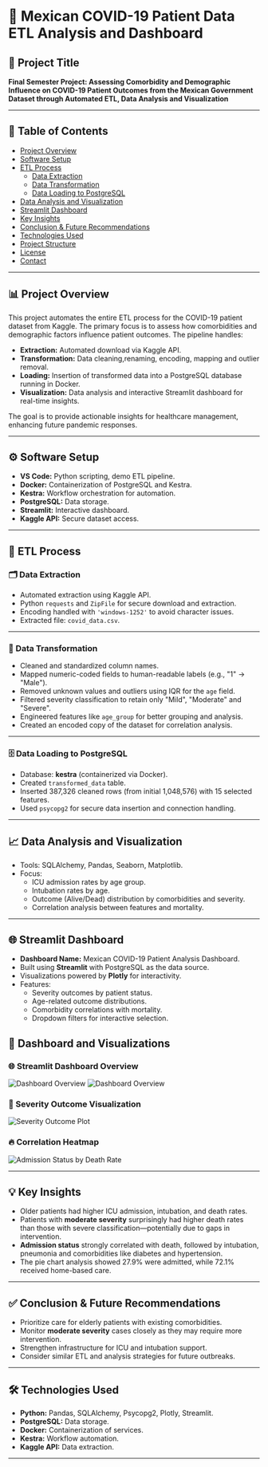 # 🦠 Mexican COVID-19 Patient Data ETL Analysis and Dashboard

## 📌 Project Title  
**Final Semester Project: Assessing Comorbidity and Demographic Influence on COVID-19 Patient Outcomes from the Mexican Government Dataset through Automated ETL, Data Analysis and Visualization**

---

## 📂 Table of Contents
- [Project Overview](#project-overview)
- [Software Setup](#software-setup)
- [ETL Process](#etl-process)
  - [Data Extraction](#data-extraction)
  - [Data Transformation](#data-transformation)
  - [Data Loading to PostgreSQL](#data-loading-to-postgresql)
- [Data Analysis and Visualization](#data-analysis-and-visualization)
- [Streamlit Dashboard](#streamlit-dashboard)
- [Key Insights](#key-insights)
- [Conclusion & Future Recommendations](#conclusion--future-recommendations)
- [Technologies Used](#technologies-used)
- [Project Structure](#project-structure)
- [License](#license)
- [Contact](#contact)

---

## 📊 Project Overview
This project automates the entire ETL process for the COVID-19 patient dataset from Kaggle. The primary focus is to assess how comorbidities and demographic factors influence patient outcomes. The pipeline handles:
- **Extraction:** Automated download via Kaggle API.
- **Transformation:** Data cleaning,renaming, encoding, mapping and outlier removal.
- **Loading:** Insertion of transformed data into a PostgreSQL database running in Docker.
- **Visualization:** Data analysis and interactive Streamlit dashboard for real-time insights.

The goal is to provide actionable insights for healthcare management, enhancing future pandemic responses.

---

## ⚙️ Software Setup
- **VS Code:** Python scripting, demo ETL pipeline.
- **Docker:** Containerization of PostgreSQL and Kestra.
- **Kestra:** Workflow orchestration for automation.
- **PostgreSQL:** Data storage.
- **Streamlit:** Interactive dashboard.
- **Kaggle API:** Secure dataset access.

---

## 🔄 ETL Process

### 🗂️ Data Extraction
- Automated extraction using Kaggle API.
- Python `requests` and `ZipFile` for secure download and extraction.
- Encoding handled with `'windows-1252'` to avoid character issues.
- Extracted file: `covid_data.csv`.

---

### 🧹 Data Transformation
- Cleaned and standardized column names.
- Mapped numeric-coded fields to human-readable labels (e.g., "1" → "Male").
- Removed unknown values and outliers using IQR for the `age` field.
- Filtered severity classification to retain only "Mild", "Moderate" and "Severe".
- Engineered features like `age_group` for better grouping and analysis.
- Created an encoded copy of the dataset for correlation analysis.

---

### 🗄️ Data Loading to PostgreSQL
- Database: **kestra** (containerized via Docker).
- Created `transformed_data` table.
- Inserted 387,326 cleaned rows (from initial 1,048,576) with 15 selected features.
- Used `psycopg2` for secure data insertion and connection handling.

---

## 📈 Data Analysis and Visualization
- Tools: SQLAlchemy, Pandas, Seaborn, Matplotlib.
- Focus:
  - ICU admission rates by age group.
  - Intubation rates by age.
  - Outcome (Alive/Dead) distribution by comorbidities and severity.
  - Correlation analysis between features and mortality.
  

---

## 🌐 Streamlit Dashboard
- **Dashboard Name:** Mexican COVID-19 Patient Analysis Dashboard.
- Built using **Streamlit** with PostgreSQL as the data source.
- Visualizations powered by **Plotly** for interactivity.
- Features:
  - Severity outcomes by patient status.
  - Age-related outcome distributions.
  - Comorbidity correlations with mortality.
  - Dropdown filters for interactive selection.

## 📸 Dashboard and Visualizations

### 🌐 Streamlit Dashboard Overview

![Dashboard Overview](images/dashboard2.png)
![Dashboard Overview](images/dashboard1.png)

### 🧪 Severity Outcome Visualization
![Severity Outcome Plot](images/severity_outcome.png)

### 🔥 Correlation Heatmap
![Admission Status by Death Rate](images/admission_status_by_deathrate.png)

---

## 💡 Key Insights
- Older patients had higher ICU admission, intubation, and death rates.
- Patients with **moderate severity** surprisingly had higher death rates than those with severe classification—potentially due to gaps in intervention.
- **Admission status** strongly correlated with death, followed by intubation, pneumonia and comorbidities like diabetes and hypertension.
- The pie chart analysis showed 27.9% were admitted, while 72.1% received home-based care.

---

## ✅ Conclusion & Future Recommendations
- Prioritize care for elderly patients with existing comorbidities.
- Monitor **moderate severity** cases closely as they may require more intervention.
- Strengthen infrastructure for ICU and intubation support.
- Consider similar ETL and analysis strategies for future outbreaks.

---

## 🛠️ Technologies Used
- **Python:** Pandas, SQLAlchemy, Psycopg2, Plotly, Streamlit.
- **PostgreSQL:** Data storage.
- **Docker:** Containerization of services.
- **Kestra:** Workflow automation.
- **Kaggle API:** Data extraction.

---

